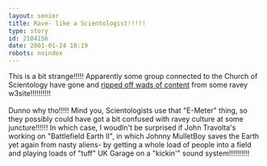 ```yaml
---
layout: senior
title: Rave- like a Scientologist!!!!!
type: story
id: 2104156
date: 2001-01-24 18:19
robots: noindex
---
```

This is a bit strange!!!!! Apparently some group connected to the Church of Scientology have gone and <a href="http://www.theregister.co.uk/content/6/16273.html">ripped off wads of content</a> from some ravey w3site!!!!!!!!!!<br/><br/>Dunno why tho!!!!! Mind you, Scientologists use that "E-Meter" thing, so they possibly could have got a bit confused with ravey culture at some juncture!!!!!! In which case, I woudln't be surprised if John Travolta's working on "Battlefield Earth II", in which Johnny MulletBoy saves the Earth yet again from nasty aliens- by getting a whole load of people into a field and playing loads of "tuff" UK Garage on a "kickin'" sound system!!!!!!!!!!